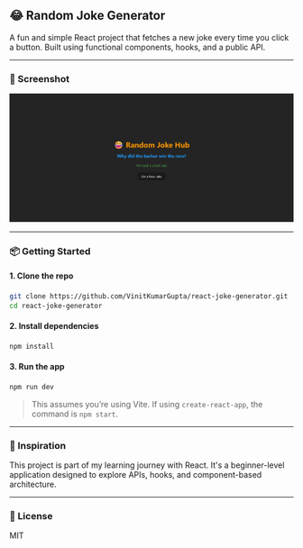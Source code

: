 ## 😂 Random Joke Generator

A fun and simple React project that fetches a new joke every time you click a button. Built using functional components, hooks, and a public API.

---

### 📸 Screenshot

![Joke Generator Screenshot](assets/screenshot.png)

---

### 📦 Getting Started

#### 1. Clone the repo

```bash
git clone https://github.com/VinitKumarGupta/react-joke-generator.git
cd react-joke-generator
```

#### 2. Install dependencies

```bash
npm install
```

#### 3. Run the app

```bash
npm run dev
```

> This assumes you’re using Vite. If using `create-react-app`, the command is `npm start`.

---

### 🧠 Inspiration

This project is part of my learning journey with React. It's a beginner-level application designed to explore APIs, hooks, and component-based architecture.

---

### 📜 License

MIT
